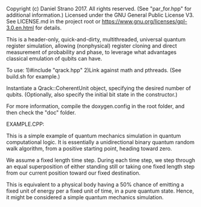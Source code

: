 Copyright (c) Daniel Strano 2017. All rights reserved. (See "par_for.hpp" for additional information.)
Licensed under the GNU General Public License V3.
See LICENSE.md in the project root or https://www.gnu.org/licenses/gpl-3.0.en.html for details.

This is a header-only, quick-and-dirty, multithreaded, universal quantum register simulation, allowing (nonphysical) register cloning and direct measurement of probability and phase, to leverage what advantages classical emulation of qubits can have.

To use:
1)#include "qrack.hpp"
2)Link against math and pthreads. (See build.sh for example.)

Instantiate a Qrack::CoherentUnit object, specifying the desired number of qubits. (Optionally, also specify the initial bit state in the constructor.)

For more information, compile the doxygen.config in the root folder, and then check the "doc" folder.

EXAMPLE.CPP:

This is a simple example of quantum mechanics simulation in quantum computational logic. It is essentially a unidirectional binary quantum random walk algorithm, from a positive starting point, heading toward zero.

We assume a fixed length time step. During each time step, we step through an equal superposition of either standing still or taking one fixed length step from our current position toward our fixed destination.

This is equivalent to a physical body having a 50% chance of emitting a fixed unit of energy per a fixed unit of time, in a pure quantum state. Hence, it might be considered a simple quantum mechanics simulation.
